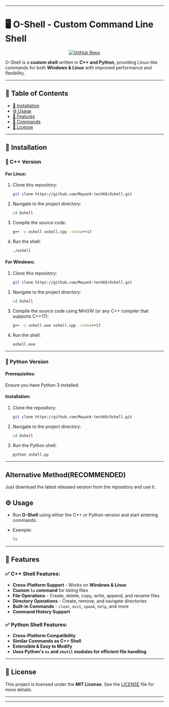 
---

# 🖥️ O-Shell - Custom Command Line Shell  

<p align="center">
  <a href="https://github.com/Mayank-tech69/Oshell"><img src="https://img.shields.io/badge/GitHub-Repo-blue?style=flat&logo=github" alt="GitHub Repo"></a>
</p>

O-Shell is a **custom shell** written in **C++ and Python**, providing Linux-like commands for both **Windows & Linux** with improved performance and flexibility.  

---

## 📌 Table of Contents  
- [🚀 Installation](#installation)  
- [⚙️ Usage](#usage)  
- [📌 Features](#features)  
- [📖 Commands](Commands.md)  
- [📜 License](#license)  

---

## 🚀 Installation  

### 🔹 C++ Version  

#### For Linux:  
1. Clone this repository:  

   ```sh
   git clone https://github.com/Mayank-tech69/Oshell.git
   ```  

2. Navigate to the project directory:  

   ```sh
   cd Oshell
   ```  

3. Compile the source code:  

   ```sh
   g++ -o oshell oshell.cpp -std=c++17
   ```  

4. Run the shell:  

   ```sh
   ./oshell
   ```  

#### For Windows:  
1. Clone this repository:  

   ```sh
   git clone https://github.com/Mayank-tech69/Oshell.git
   ```  

2. Navigate to the project directory:  

   ```sh
   cd Oshell
   ```  

3. Compile the source code using MinGW (or any C++ compiler that supports C++17):  

   ```sh
   g++ -o oshell.exe oshell.cpp -std=c++17
   ```  

4. Run the shell:  

   ```sh
   oshell.exe
   ```  

---

### 🔹 Python Version  

#### Prerequisites:  
Ensure you have Python 3 installed.  

#### Installation:  

1. Clone the repository:  

   ```sh
   git clone https://github.com/Mayank-tech69/Oshell.git
   ```  

2. Navigate to the project directory:  

   ```sh
   cd Oshell
   ```  

3. Run the Python shell:  

   ```sh
   python oshell.py
   ```  

---

## Alternative Method(RECOMMENDED)

Just download the latest released version from the repository and use it.

## ⚙️ Usage  

- Run **O-Shell** using either the C++ or Python version and start entering commands.  
- Example:  

  ```sh
  ls
  ```  

---

## 📌 Features  

### ✅ **C++ Shell Features:**  
- **Cross-Platform Support** - Works on **Windows & Linux**  
- **Custom `ls` command** for listing files  
- **File Operations** - Create, delete, copy, write, append, and rename files  
- **Directory Operations** - Create, remove, and navigate directories  
- **Built-in Commands** - `clear`, `exit`, `speak`, `help`, and more  
- **Command History Support**  

### ✅ **Python Shell Features:**  
- **Cross-Platform Compatibility**  
- **Similar Commands as C++ Shell**  
- **Extensible & Easy to Modify**  
- **Uses Python's `os` and `shutil` modules for efficient file handling**  

---

## 📜 License  

This project is licensed under the **MIT License**. See the [LICENSE](LICENSE) file for more details.  

---
---